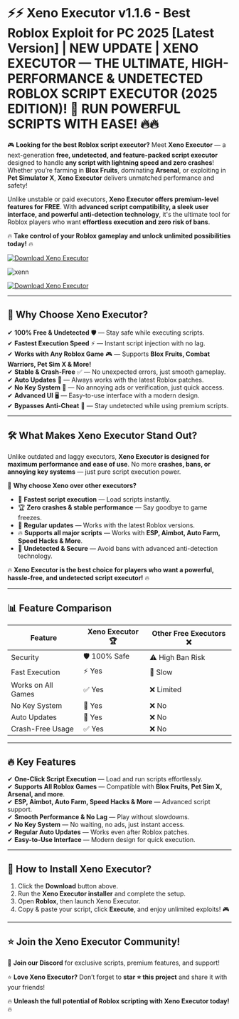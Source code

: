 # ⚡⚡ **Xeno Executor v1.1.6 - Best Roblox Exploit for PC 2025 [Latest Version] | NEW UPDATE | XENO EXECUTOR — THE ULTIMATE, HIGH-PERFORMANCE & UNDETECTED ROBLOX SCRIPT EXECUTOR (2025 EDITION)! 🚀 RUN POWERFUL SCRIPTS WITH EASE! 🔥🔥**  

🎮 **Looking for the best Roblox script executor?** Meet **Xeno Executor** — a next-generation **free, undetected, and feature-packed script executor** designed to handle **any script with lightning speed and zero crashes**! Whether you’re farming in **Blox Fruits**, dominating **Arsenal**, or exploiting in **Pet Simulator X**, **Xeno Executor** delivers unmatched performance and safety!  

Unlike unstable or paid executors, **Xeno Executor offers premium-level features for FREE**. With **advanced script compatibility, a sleek user interface, and powerful anti-detection technology**, it's the ultimate tool for Roblox players who want **effortless execution and zero risk of bans**.  

🔥 **Take control of your Roblox gameplay and unlock unlimited possibilities today!** 🔥  

[![Download Xeno Executor](https://img.shields.io/badge/Download-Xeno_Executor-purple?style=for-the-badge&logo=download)]()  

![xenn](https://github.com/user-attachments/assets/1d859cba-fe52-4ad3-9a64-8152873cc24c)


[![Download Xeno Executor](https://img.shields.io/badge/Download-Xeno_Executor-purple?style=for-the-badge&logo=download)]()  

---

## 🎯 **Why Choose Xeno Executor?**  

✔ **100% Free & Undetected** 🛡 — Stay safe while executing scripts.  
✔ **Fastest Execution Speed** ⚡ — Instant script injection with no lag.  
✔ **Works with Any Roblox Game** 🎮 — Supports **Blox Fruits, Combat Warriors, Pet Sim X & More!**  
✔ **Stable & Crash-Free** ✅ — No unexpected errors, just smooth gameplay.  
✔ **Auto Updates** 🔄 — Always works with the latest Roblox patches.  
✔ **No Key System** 🔑 — No annoying ads or verification, just quick access.  
✔ **Advanced UI** 🖥 — Easy-to-use interface with a modern design.  
✔ **Bypasses Anti-Cheat** 🚀 — Stay undetected while using premium scripts.  

---

## 🛠 **What Makes Xeno Executor Stand Out?**  

Unlike outdated and laggy executors, **Xeno Executor is designed for maximum performance and ease of use**. No more **crashes, bans, or annoying key systems** — just pure script execution power.  

💎 **Why choose Xeno over other executors?**  

- 🚀 **Fastest script execution** — Load scripts instantly.  
- 🏆 **Zero crashes & stable performance** — Say goodbye to game freezes.  
- 🔄 **Regular updates** — Works with the latest Roblox versions.  
- 🔥 **Supports all major scripts** — Works with **ESP, Aimbot, Auto Farm, Speed Hacks & More**.  
- 🎯 **Undetected & Secure** — Avoid bans with advanced anti-detection technology.  

🔥 **Xeno Executor is the best choice for players who want a powerful, hassle-free, and undetected script executor!** 🔥  

---

## 📊 **Feature Comparison**  

| Feature               | **Xeno Executor 🏆** | **Other Free Executors ❌** |  
|----------------------|----------------|----------------|  
| Security            | 🛡 100% Safe | ⚠️ High Ban Risk |  
| Fast Execution      | ⚡ Yes | 🐌 Slow |  
| Works on All Games  | ✅ Yes | ❌ Limited |  
| No Key System       | 🔑 Yes | ❌ No |  
| Auto Updates       | 🔄 Yes | ❌ No |  
| Crash-Free Usage    | ✅ Yes | ❌ No |  

---

## 🔥 **Key Features**  

✔ **One-Click Script Execution** — Load and run scripts effortlessly.  
✔ **Supports All Roblox Games** — Compatible with **Blox Fruits, Pet Sim X, Arsenal, and more**.  
✔ **ESP, Aimbot, Auto Farm, Speed Hacks & More** — Advanced script support.  
✔ **Smooth Performance & No Lag** — Play without slowdowns.  
✔ **No Key System** — No waiting, no ads, just instant access.  
✔ **Regular Auto Updates** — Works even after Roblox patches.  
✔ **Easy-to-Use Interface** — Modern design for quick execution.  

---

## 🚀 **How to Install Xeno Executor?**  

1. Click the **Download** button above.  
2. Run the **Xeno Executor installer** and complete the setup.  
3. Open **Roblox**, then launch Xeno Executor.  
4. Copy & paste your script, click **Execute**, and enjoy unlimited exploits! 🎮  

---

## ⭐ **Join the Xeno Executor Community!**  

💬 **Join our Discord** for exclusive scripts, premium features, and support!  

⭐ **Love Xeno Executor?** Don’t forget to **star ⭐ this project** and share it with your friends!  

🔥 **Unleash the full potential of Roblox scripting with Xeno Executor today!** 🔥  
